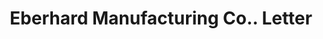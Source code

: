 ---
doi: 10.7916/D8KH20DM
date_other: '1913'
date_other_textual: '1913'
form: correspondence
genre:
- Letters (correspondence)
name:
- Eberhard Manufacturing Co.
object_in_context_url: https://biggert.cul.columbia.edu/items/view/ave_biggert_01282
subject_hierarchical_geographic:
- Cleveland, Ohio, United States
subject_name:
- Eberhard Manufacturing Co.
title: Eberhard Manufacturing Co.. Letter
sort_title: Eberhard Manufacturing Co.. Letter
call_number: ave_biggert_01282
coordinates:
- 41.48222222222223,-81.66972222222223
pid: ave_biggert_01282
identifiers: ave_biggert_01282
thumbnail: https://derivativo-3.library.columbia.edu/iiif/2/ldpd:343198/full/!256,256/0/native.jpg
permalink: "/biggert/ave_biggert_01282/"
layout: iiif-image-page
---